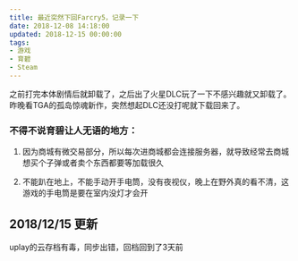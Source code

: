 ```yaml
---
title: 最近突然下回Farcry5，记录一下
date: 2018-12-08 14:18:00
updated: 2018-12-15 00:00:00
tags: 
- 游戏
- 育碧
- Steam
---
```

之前打完本体剧情后就卸载了，之后出了火星DLC玩了一下不感兴趣就又卸载了。昨晚看TGA的孤岛惊魂新作，突然想起DLC还没打呢就下载回来了。
### 不得不说育碧让人无语的地方：

1. 因为商城有微交易部分，所以每次进商城都会连接服务器，就导致经常去商城想买个子弹或者卖个东西都要等加载很久

2. 不能趴在地上，不能手动开手电筒，没有夜视仪，晚上在野外真的看不清，这游戏的手电筒是要在室内没灯才会开



## 2018/12/15 更新

uplay的云存档有毒，同步出错，回档回到了3天前

